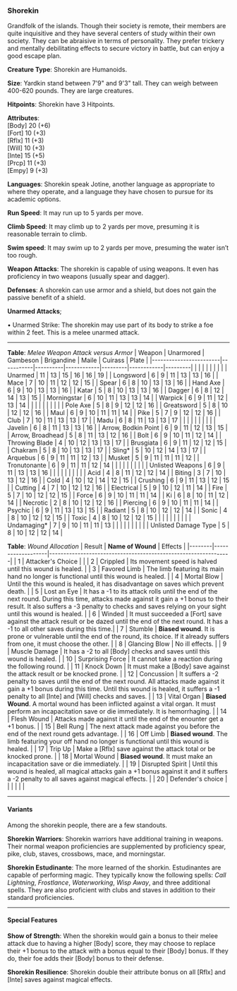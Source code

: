 ### Shorekin
Grandfolk of the islands. Though their society is remote, their members are quite inquisitive and they have several centers of study within their own society. They can be abraisive in terms of personality. They prefer trickery and mentally debilitating effects to secure victory in battle, but can enjoy a good escape plan.

**Creature Type**: Shorekin are Humanoids.

**Size**: Yardkin stand between 7'9" and 9'3" tall. They can weigh between 400-620 pounds. They are large creatures.

**Hitpoints**: Shorekin have 3 Hitpoints.

**Attributes**:  
[Body] 20 (+6)  
[Fort] 10 (+3)  
[Rflx] 11 (+3)  
[Will] 10 (+3)  
[Inte] 15 (+5)  
[Prcp] 11 (+3)  
[Empy] 9  (+3)  

**Languages**: Shorekin speak Jotine, another language as appropriate to where they operate, and a language they have chosen to pursue for its academic options.

**Run Speed**: It may run up to 5 yards per move.

**Climb Speed**: It may climb up to 2 yards per move, presuming it is reasonable terrain to climb.

**Swim speed**: It may swim up to 2 yards per move, presuming the water isn’t too rough.

**Weapon Attacks**: The shorekin is capable of using weapons. It even has proficiency in two weapons (usually spear and dagger).

**Defenses**: A shorekin can use armor and a shield, but does not gain the passive benefit of a shield.

**Unarmed Attacks**;

 • Unarmed Strike: The shorekin may use part of its body to strike a foe within 2 feet. This is a melee unarmed attack.

---------------------

**Table**: *Melee Weapon Attack versus Armor*
| Weapon                 | Unarmored | Gambeson | Brigandine | Maile   | Cuirass    | Plate   |
|------------------------|-----------|----------|------------|---------|------------|---------|
|                        |        |    |        |     |        |         |
| Unarmed                | 11    | 13  | 15     | 16  | 16     | 19  |
| Longsword              | 6     | 9   | 11     | 13  | 13     | 16  |
| Mace                   | 7     | 10  | 11     | 12  | 12     | 15  |
| Spear                  | 6     | 8   | 10     | 13  | 13     | 16  |
| Hand Axe               | 6     | 9   | 10     | 13  | 13     | 16  |
| Katar                  | 5     | 8   | 10     | 13  | 13     | 16  |
| Dagger                 | 6     | 8   | 12     | 14  | 13     | 15  |
| Morningstar            | 6     | 10  | 11     | 13  | 13     | 14  |
| Warpick                | 6     | 9   | 11     | 12  | 13     | 14  |
|                        |           |          |            |         |            |         |
| Pole Axe               | 5     | 8   | 9      | 12  | 12     | 16  |
| Greatsword             | 5     | 8   | 10     | 12  | 12     | 16  |
| Maul                   | 6     | 9   | 10     | 11  | 11     | 14  |
| Pike                   | 5     | 7   | 9      | 12  | 12     | 16  |
| Club                   | 7     | 10  | 11     | 13  | 13     | 17  |
| Madu                   | 6     | 8   | 11     | 13  | 13     | 17  |
|                        |           |          |            |         |            |         |
| Javelin                | 6     | 8   | 11     | 13  | 13     | 16 |
| Arrow, Bodkin Point    | 6     | 9   | 11     | 12  | 13     | 15 |
| Arrow, Broadhead       | 5     | 8   | 11     | 13  | 12     | 16 |
| Bolt                   | 6     | 9   | 10     | 11  | 12     | 14 |
| Throwing Blade         | 4     | 10  | 12     | 13  | 13     | 17 |
| Brusgiata              | 6     | 9   | 11     | 12  | 12     | 15 |
| Chakram                | 5     | 8   | 10     | 13  | 13     | 17 |
| Sling*                 | 5     | 10  | 12     | 14  | 13     | 17 |
| Arquebus               | 6     | 9   | 11     | 11  | 12     | 13 |
| Musket                 | 5     | 9   | 11     | 11  | 11     | 12 |
| Tronutonante           | 6     | 9   | 11     | 11  | 12     | 14 |
|                        |           |          |            |         |            |         |
| Unlisted Weapons       | 6     | 9   | 11     | 13  | 13     | 16 |
|                        |           |          |            |         |            |         |
| Acid                   | 4     | 8   | 11     | 12  | 12     | 14 |
| Biting                 | 3     | 7   | 10     | 13  | 12     | 16 |
| Cold                   | 4     | 10  | 12     | 14  | 12     | 15 |
| Crushing               | 6     | 9   | 11     | 13  | 12     | 15 |
| Cutting                | 4     | 7   | 10     | 12  | 12     | 16 |
| Electrical             | 5     | 9   | 10     | 12  | 11     | 14 |
| Fire                   | 5     | 7   | 10     | 12  | 12     | 15 |
| Force                  | 6     | 9   | 10     | 11  | 11     | 14 |
| Ki                     | 6     | 8   | 10     | 11  | 12     | 14 |
| Necrotic               | 2     | 8   | 10     | 12  | 12     | 16 |
| Piercing               | 6     | 9   | 10     | 11  | 11     | 14 |
| Psychic                | 6     | 9   | 11     | 13  | 13     | 15 |
| Radiant                | 5     | 8   | 10     | 12  | 12     | 14 |
| Sonic                  | 4     | 8   | 10     | 12  | 12     | 15 |
| Toxic                  | 4     | 8   | 10     | 12  | 12     | 15 |
|                        |       |     |        |     |        |    |
| Undamaging*            | 7     | 9   | 10     | 11  | 11     | 13 |
|                        |           |          |            |         |            |         |
| Unlisted Damage Type   | 5     | 8   | 10     | 12  | 12     | 14 |

**Table**: *Wound Allocation*
| Result | **Name of Wound** | Effects                                                        |
|--------|-------------------|----------------------------------------------------------------|
|   1    | Attacker's Choice |                                                                |
|   2    | Crippled          | Its movement speed is halved until this wound is healed.      |
|   3    | Favored Limb      | The limb featuring its main hand no longer is functional until this wound is healed. |
|   4    | Mortal Blow       | Until the this wound is healed, it has disadvantage on saves which prevent death. |
|   5    | Lost an Eye       | It has a -1 to its attack rolls until the end of the next round. During this time, attacks made against it gain a +1 bonus to their result. It also suffers a -3 penalty to checks and saves relying on your sight until this wound is healed. |
|   6    | Winded            | It must succeeded a [Fort] save against the attack result or be dazed until the end of the next round. It has a -1 to all other saves during this time.|
|   7    | Stumble | **Biased wound**. It is prone or vulnerable until the end of the round, its choice. If it already suffers from one, it must choose the other. |
|   8    | Glancing Blow     | No ill effects.                                     |
|   9    | Muscle Damage     | It has a -2 to all [Body] checks and saves until this wound is healed. |
|   10   | Surprising Force | It cannot take a reaction during the following round. |
|   11   | Knock Down | It must make a [Body] save against the attack result or be knocked prone. |
|   12   | Concussion | It suffers a -2 penalty to saves until the end of the next round. All attacks made against it gain a +1 bonus during this time. Until this wound is healed, it suffers a -1 penalty to all [Inte] and [Will] checks and saves. |
|   13   | Vital Organ | **Biased Wound**. A mortal wound has been inflicted against a vital organ. It must perform an incapacitation save or die immediately. It is hemorrhaging.  |
|   14   | Flesh Wound | Attacks made against it until the end of the enounter get a +1 bonus. |
|   15   | Bell Rung | The next attack made against you before the end of the next round gets advantage.  |
|   16   | Off Limb | **Biased wound**. The limb featuring your off hand no longer is functional until this wound is healed. |
|   17   | Trip Up  | Make a [Rflx] save against the attack total or be knocked prone.  |
|   18   | Mortal Wound | **Biased wound**. It must make an incapacitation save or die immediately. |
|   19   | Disrupted Spirit | Until this wound is healed, all magical attacks gain a +1 bonus against it and it suffers a -2 penalty to all saves against magical effects. |
|   20   | Defender's choice |                                   |
|        |                                                |                                   |

---------------------

#### Variants
Among the shorekin people, there are a few standouts. 

**Shorekin Warriors**: Shorekin warriors have additional training in weapons. Their normal weapon proficiencies are supplemented by proficiency spear, pike, club, staves, crossbows, mace, and morningstar.

**Shorekin Estudinante**: The more learned of the shorkin. Estudinantes are capable of performing magic. They typically know the following spells: _Call Lightning_, _Frostlance_, _Waterworking_, _Wisp Away_, and three additional spells. They are also proficient with clubs and staves in addition to their standard proficiencies.

-----------

#### Special Features

**Show of Strength**: When the shorekin would gain a bonus to their melee attack due to having a higher [Body] score, they may choose to replace their +1 bonus to the attack with a bonus equal to their [Body] bonus. If they do, their foe adds their [Body] bonus to their defense.

**Shorekin Resilience**: Shorekin double their attribute bonus on all [Rflx] and [Inte] saves against magical effects.
